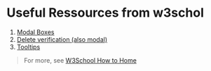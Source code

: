 # Useful Ressources from w3schol

1. [Modal Boxes](https://www.w3schools.com/howto/howto_css_modals.asp)
2. [Delete verification (also modal)](https://www.w3schools.com/howto/howto_css_delete_modal.asp)
3. [Tooltips](https://www.w3schools.com/howto/howto_css_tooltip.asp)

>For more, see [W3School How to Home](https://www.w3schools.com/howto/default.asp)
